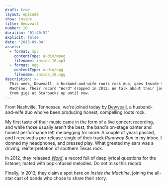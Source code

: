```yaml
---
draft: true
layout: episode
show: inside
title: Dewveall
number: 10
duration: '01:40:52'
explicit: false
date: '2013-09-04'
assets:
  - format: mp3
    contentType: audio/mpeg
    filename: inside_10.mp3
  - format: ogg
    contentType: audio/ogg
    filename: inside_10.ogg
description: >-
  This week, Dewveall, a husband-and-wife roots rock duo, goes Inside the
  Machine. Their record "Word" dropped in 2012. We talk about their journey,
  from gigs at Starbucks up until now.
---
```

From Nashville, Tennessee, we're joined today by [Dewveall](http://dewveall.com), a husband-and-wife duo who've been producing honest, compelling roots rock.

My first taste of their music came in the form of a live concert recording, and while those usually aren't the best, the band's on-stage banter and honest performance left me begging for more. A couple of years passed, and I received a pre-release single of their track *Runaway Sun* in my inbox. I donned my headphones, and pressed play. What greeted my ears was a driving, reinterpretation of southern Texas rock.

In 2012, they released [*Word*](http://dewveall.bandcamp.com/album/word), a record full of deep lyrical questions for the listener, mated with pop-infused melodies. Do not miss this record.

Finally, in 2013, they claim a spot here on *Inside the Machine*, joining the all-star cast of bands who chose to share their story.